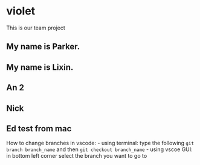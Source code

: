 # violet

This is our team project


## My name is Parker.


## My name is Lixin.

## An 2

## Nick

## Ed test from mac


How to change branches in vscode:
    - using terminal: type the following `git branch branch_name` and then `git checkout branch_name`
    - using vscoe GUI: in bottom left corner select the branch you want to go to
    
    